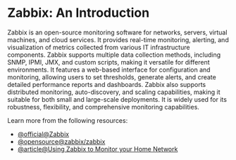 # Zabbix: An Introduction

Zabbix is an open-source monitoring software for networks, servers, virtual machines, and cloud services. It provides real-time monitoring, alerting, and visualization of metrics collected from various IT infrastructure components. Zabbix supports multiple data collection methods, including SNMP, IPMI, JMX, and custom scripts, making it versatile for different environments. It features a web-based interface for configuration and monitoring, allowing users to set thresholds, generate alerts, and create detailed performance reports and dashboards. Zabbix also supports distributed monitoring, auto-discovery, and scaling capabilities, making it suitable for both small and large-scale deployments. It is widely used for its robustness, flexibility, and comprehensive monitoring capabilities.

Learn more from the following resources:

- [@official@Zabbix](https://www.zabbix.com/)
- [@opensource@zabbix/zabbix](https://github.com/zabbix/zabbix)
- [@article@Using Zabbix to Monitor your Home Network](https://jswheeler.medium.com/using-zabbix-to-monitor-your-home-network-71ed2b1181ae)
